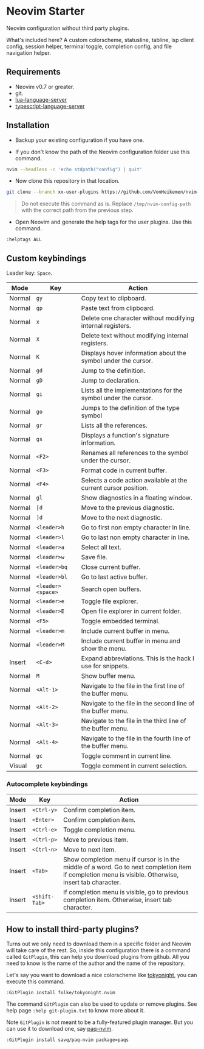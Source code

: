 # Neovim Starter

Neovim configuration without third party plugins.

What's included here? A custom colorscheme, statusline, tabline, lsp client config, session helper, terminal toggle, completion config, and file navigation helper.

## Requirements

* Neovim v0.7 or greater.
* git.
* [lua-language-server](https://github.com/LuaLS/lua-language-server)
* [typescript-language-server](https://github.com/typescript-language-server/typescript-language-server)

## Installation

* Backup your existing configuration if you have one.

* If you don't know the path of the Neovim configuration folder use this command.

```sh
nvim --headless -c 'echo stdpath("config") | quit'
```

* Now clone this repository in that location.

```sh
git clone --branch xx-user-plugins https://github.com/VonHeikemen/nvim-starter /tmp/nvim-config-path
```

> Do not execute this command as is. Replace `/tmp/nvim-config-path` with the correct path from the previous step.

* Open Neovim and generate the help tags for the user plugins. Use this command.

```vim
:helptags ALL
```

## Custom keybindings

Leader key: `Space`.

| Mode | Key | Action |
| --- | --- | --- |
| Normal | `gy` | Copy text to clipboard. |
| Normal | `gp` | Paste text from clipboard. |
| Normal | `x` | Delete one character without modifying internal registers. |
| Normal | `X` | Delete text without modifying internal registers. |
| Normal | `K` | Displays hover information about the symbol under the cursor. |
| Normal | `gd` | Jump to the definition. |
| Normal | `gD` | Jump to declaration. |
| Normal | `gi` | Lists all the implementations for the symbol under the cursor. |
| Normal | `go` | Jumps to the definition of the type symbol |
| Normal | `gr` | Lists all the references. |
| Normal | `gs` | Displays a function's signature information. |
| Normal | `<F2>` | Renames all references to the symbol under the cursor. |
| Normal | `<F3>` | Format code in current buffer. |
| Normal | `<F4>` | Selects a code action available at the current cursor position. |
| Normal | `gl` | Show diagnostics in a floating window. |
| Normal | `[d` | Move to the previous diagnostic. |
| Normal | `]d` | Move to the next diagnostic. |
| Normal | `<leader>h` | Go to first non empty character in line. |
| Normal | `<leader>l` | Go to last non empty character in line. |
| Normal | `<leader>a` | Select all text. |
| Normal | `<leader>w` | Save file. |
| Normal | `<leader>bq` | Close current buffer. |
| Normal | `<leader>bl` | Go to last active buffer. |
| Normal | `<leader><space>` | Search open buffers. |
| Normal | `<leader>e` | Toggle file explorer. |
| Normal | `<leader>E` | Open file explorer in current folder. |
| Normal | `<F5>` | Toggle embedded terminal. |
| Normal | `<leader>m` | Include current buffer in menu. |
| Normal | `<leader>M` | Include current buffer in menu and show the menu. |
| Insert | `<C-d>` | Expand abbreviations. This is the hack I use for snippets. |
| Normal | `M` | Show buffer menu. |
| Normal | `<Alt-1>` | Navigate to the file in the first line of the buffer menu. |
| Normal | `<Alt-2>` | Navigate to the file in the second line of the buffer menu. |
| Normal | `<Alt-3>` | Navigate to the file in the third line of the buffer menu. |
| Normal | `<Alt-4>` | Navigate to the file in the fourth line of the buffer menu. |
| Normal | `gc` | Toggle comment in current line. |
| Visual | `gc` | Toggle comment in current selection. |

### Autocomplete keybindings

| Mode | Key | Action |
| --- | --- | --- |
| Insert | `<Ctrl-y>` | Confirm completion item. |
| Insert | `<Enter>` | Confirm completion item. |
| Insert | `<Ctrl-e>` | Toggle completion menu. |
| Insert | `<Ctrl-p>` | Move to previous item. |
| Insert | `<Ctrl-n>` | Move to next item. |
| Insert | `<Tab>` | Show completion menu if cursor is in the middle of a word. Go to next completion item if completion menu is visible. Otherwise, insert tab character. |
| Insert | `<Shift-Tab>` | If completion menu is visible, go to previous completion item. Otherwise, insert tab character. |

## How to install third-party plugins?

Turns out we only need to download them in a specific folder and Neovim will take care of the rest. So, inside this configuration there is a command called `GitPlugin`, this can help you download plugins from github. All you need to know is the name of the author and the name of the repository.

Let's say you want to download a nice colorscheme like [tokyonight](https://github.com/folke/tokyonight.nvim), you can execute this command.

```vim
:GitPlugin install folke/tokyonight.nvim
```

The command `GitPlugin` can also be used to update or remove plugins. See help page `:help git-plugin.txt` to know more about it.

Note `GitPlugin` is not meant to be a fully-featured plugin manager. But you can use it to download one, say [paq-nvim](https://github.com/savq/paq-nvim).

```vim
:GitPlugin install savq/paq-nvim package=paqs
```

